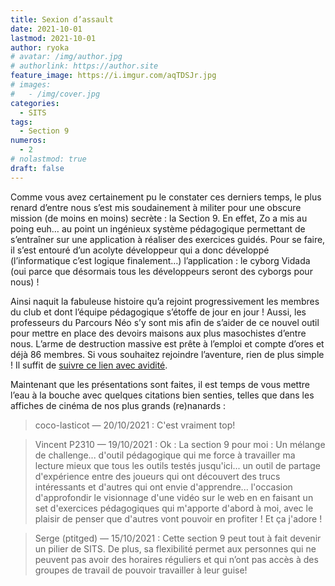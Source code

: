 ```yaml
---
title: Sexion d’assault
date: 2021-10-01
lastmod: 2021-10-01
author: ryoka
# avatar: /img/author.jpg
# authorlink: https://author.site
feature_image: https://i.imgur.com/aqTDSJr.jpg
# images:
#   - /img/cover.jpg
categories:
  - SITS
tags:
  - Section 9
numeros: 
  - 2
# nolastmod: true
draft: false
---
```


Comme vous avez certainement pu le constater ces derniers temps, le plus renard d’entre nous s’est mis soudainement à militer pour une obscure mission (de moins en moins) secrète : la Section 9. En effet, Zo a mis au poing euh… au point un ingénieux système pédagogique permettant de s’entraîner sur une application à réaliser des exercices guidés. Pour se faire, il s’est entouré d’un acolyte développeur qui a donc développé (l’informatique c’est logique finalement…) l’application : le cyborg Vidada (oui parce que désormais tous les développeurs seront des cyborgs pour nous) ! 

<!--more-->

Ainsi naquit la fabuleuse histoire qu’a rejoint progressivement les membres du club et dont l’équipe pédagogique s’étoffe de jour en jour ! Aussi, les professeurs du Parcours Néo s’y sont mis afin de s’aider de ce nouvel outil pour mettre en place des devoirs maisons aux plus masochistes d’entre nous. L’arme de destruction massive est prête à l’emploi et compte d’ores et déjà 86 membres.
Si vous souhaitez rejoindre l’aventure, rien de plus simple ! Il suffit de [suivre ce lien avec avidité](https://discord.gg/u9pMegpW).

Maintenant que les présentations sont faites, il est temps de vous mettre l’eau à la bouche avec quelques citations bien senties, telles que dans les affiches de cinéma de nos plus grands (re)nanards :

> coco-lasticot — 20/10/2021 : C'est vraiment top!

> Vincent P2310 — 19/10/2021 : Ok : La section 9 pour moi : Un mélange de challenge... d'outil pédagogique qui me force à travailler ma lecture mieux que tous les outils testés jusqu'ici... un outil de partage d'expérience entre des joueurs qui ont découvert des trucs intéressants et d'autres qui ont envie d'apprendre... l'occasion d'approfondir le visionnage d'une vidéo sur le web en en faisant un set d'exercices pédagogiques qui m'apporte d'abord à moi, avec le plaisir de penser que d'autres vont pouvoir en profiter ! Et ça j'adore ! 

> Serge (ptitged) — 15/10/2021 : Cette section 9 peut tout à fait devenir un pilier de SITS. De plus, sa flexibilité permet aux personnes qui ne peuvent pas avoir des horaires réguliers et qui n’ont pas accès à des groupes de travail de pouvoir travailler à leur guise!

